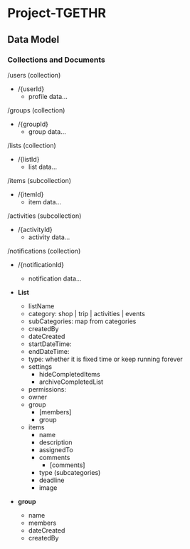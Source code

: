 # Project-TGETHR

## Data Model

### Collections and Documents

/users (collection)

- /{userId}
  - profile data...

/groups (collection)

- /{groupId}
  - group data...

/lists (collection)

- /{listId}
  - list data...

/items (subcollection)

- /{itemId}
  - item data...

/activities (subcollection)

- /{activityId}
  - activity data...

/notifications (collection)

- /{notificationId}

  - notification data...

- **List**
  - listName
  - category: shop | trip | activities | events
  - subCategories: map from categories
  - createdBy
  - dateCreated
  - startDateTime:
  - endDateTime:
  - type: whether it is fixed time or keep running forever
  - settings
    - hideCompletedItems
    - archiveCompletedList
  - permissions:
  - owner
  - group
    - [members]
    - group
  - items
    - name
    - description
    - assignedTo
    - comments
      - [comments]
    - type (subcategories)
    - deadline
    - image
- **group**
  - name
  - members
  - dateCreated
  - createdBy
